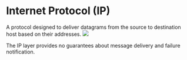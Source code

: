 # Internet Protocol (IP)
A protocol designed to deliver datagrams from the source to destination host based on their addresses.
![](https://i.imgur.com/5DkdXqr.png)

The IP layer provides no guarantees about message delivery and failure notification.